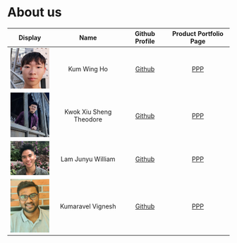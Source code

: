 # About us

Display | Name | Github Profile | Product Portfolio Page
--------|:----:|:--------------:|:---------:
<img src="images/WingHo.png" width="100"/> | Kum Wing Ho | [Github](https://github.com/kum-wh) |[PPP](team/kum-wh.md)
<img src="images/Theodore.png" width="100"/> | Kwok Xiu Sheng Theodore | [Github](https://github.com/theodorekwok) | [PPP](team/theodorekwok.md)
<img src="images/William.png" width="100"/> | Lam Junyu William | [Github](https://github.com/williamlamjy) | [PPP](team/williamlamjy.md)
<img src="images/Vignesh.jpeg" width="100"/> | Kumaravel Vignesh | [Github](https://github.com/KVignesh122) | [PPP](team/kvignesh122.md)

